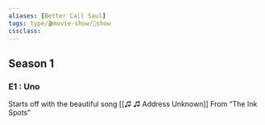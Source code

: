 ```yaml
---
aliases: [Better Call Saul]
tags: type/🎬movie-show/🎥show
cssclass:
---
```

## Season 1
### E1 : Uno
Starts off with the beautiful song [[♫ ♫ Address Unknown]] From “The Ink Spots”






